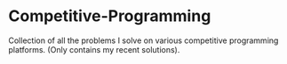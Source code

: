 # Competitive-Programming
Collection of all the problems I solve on various competitive programming platforms.
(Only contains my recent solutions).
